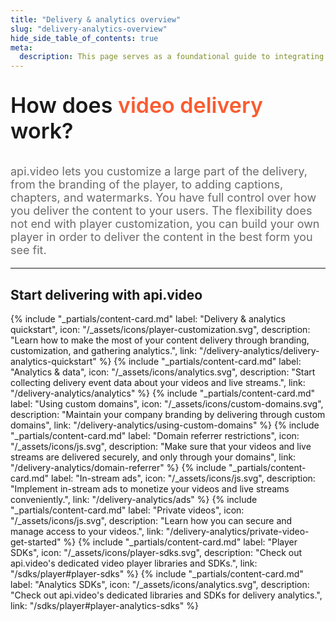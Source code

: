 ```yaml
---
title: "Delivery & analytics overview"
slug: "delivery-analytics-overview"
hide_side_table_of_contents: true
meta:
  description: This page serves as a foundational guide to integrating api.video's solutions for video delivery, player customization, and analytics.
---
```


<p style="font-size: 34px; font-weight: 600; text-align: left;">
  <span style="font-size: 34px; font-weight: 600; text-align: left; ">
    How does </span>
  <span style="font-size: 34px; font-weight: 600; text-align: left; color: #fa5b30; text-decoration: none;">
    video delivery</span>
  <span style="font-size: 34px; font-weight: 600; text-align: left; ">work?</span>
</p>
</p>

<p style="opacity: 0.8; font-size: 18px; text-align: left;">
  <span style="opacity: 0.8; font-size: 18px; text-align: left;"
    >api.video lets you customize a large part of the delivery, from the branding of the player, 
    to adding captions, chapters, and watermarks. 
    You have full control over how you deliver the content to your users. 
    The flexibility does not end with player customization, 
    you can build your own player in order to deliver the content in the best form you see fit.</span
  >
  <br />
</p>

<div class="section-header"> 

<hr/>

## Start delivering with api.video

</div>

<div class="content-cards">
{% include "_partials/content-card.md" label: "Delivery & analytics quickstart", icon: "/_assets/icons/player-customization.svg", description: "Learn how to make the most of your content delivery through branding, customization, and gathering analytics.", link: "/delivery-analytics/delivery-analytics-quickstart" %}
{% include "_partials/content-card.md" label: "Analytics & data", icon: "/_assets/icons/analytics.svg", description: "Start collecting delivery event data about your videos and live streams.", link: "/delivery-analytics/analytics" %}
{% include "_partials/content-card.md" label: "Using custom domains", icon: "/_assets/icons/custom-domains.svg", description: "Maintain your company branding by delivering through custom domains", link: "/delivery-analytics/using-custom-domains" %}
{% include "_partials/content-card.md" label: "Domain referrer restrictions", icon: "/_assets/icons/js.svg", description: "Make sure that your videos and live streams are delivered securely, and only through your domains", link: "/delivery-analytics/domain-referrer" %}
{% include "_partials/content-card.md" label: "In-stream ads", icon: "/_assets/icons/js.svg", description: "Implement in-stream ads to monetize your videos and live streams conveniently.", link: "/delivery-analytics/ads" %}
{% include "_partials/content-card.md" label: "Private videos", icon: "/_assets/icons/js.svg", description: "Learn how you can secure and manage access to your videos.", link: "/delivery-analytics/private-video-get-started" %}
{% include "_partials/content-card.md" label: "Player SDKs", icon: "/_assets/icons/player-sdks.svg", description: "Check out api.video's dedicated video player libraries and SDKs.", link: "/sdks/player#player-sdks" %}
{% include "_partials/content-card.md" label: "Analytics SDKs", icon: "/_assets/icons/analytics.svg", description: "Check out api.video's dedicated libraries and SDKs for delivery analytics.", link: "/sdks/player#player-analytics-sdks" %}
</div>

